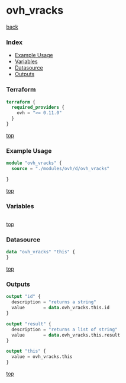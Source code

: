 # ovh_vracks

[back](../ovh.md)

### Index

- [Example Usage](#example-usage)
- [Variables](#variables)
- [Datasource](#datasource)
- [Outputs](#outputs)

### Terraform

```terraform
terraform {
  required_providers {
    ovh = ">= 0.11.0"
  }
}
```

[top](#index)

### Example Usage

```terraform
module "ovh_vracks" {
  source = "./modules/ovh/d/ovh_vracks"

}
```

[top](#index)

### Variables

```terraform
```

[top](#index)

### Datasource

```terraform
data "ovh_vracks" "this" {
}
```

[top](#index)

### Outputs

```terraform
output "id" {
  description = "returns a string"
  value       = data.ovh_vracks.this.id
}

output "result" {
  description = "returns a list of string"
  value       = data.ovh_vracks.this.result
}

output "this" {
  value = ovh_vracks.this
}
```

[top](#index)